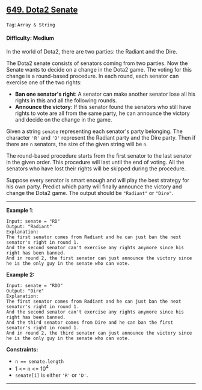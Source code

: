 ## [649. Dota2 Senate](https://leetcode.com/problems/dota2-senate/)

```Tag```: ```Array & String```

#### Difficulty: Medium

In the world of Dota2, there are two parties: the Radiant and the Dire.

The Dota2 senate consists of senators coming from two parties. Now the Senate wants to decide on a change in the Dota2 game. The voting for this change is a round-based procedure. In each round, each senator can exercise one of the two rights:

- __Ban one senator's right__: A senator can make another senator lose all his rights in this and all the following rounds.
- __Announce the victory__: If this senator found the senators who still have rights to vote are all from the same party, he can announce the victory and decide on the change in the game.

Given a string ```senate``` representing each senator's party belonging. The character ```'R'``` and ```'D'``` represent the Radiant party and the Dire party. Then if there are ```n``` senators, the size of the given string will be ```n```.

The round-based procedure starts from the first senator to the last senator in the given order. This procedure will last until the end of voting. All the senators who have lost their rights will be skipped during the procedure.

Suppose every senator is smart enough and will play the best strategy for his own party. Predict which party will finally announce the victory and change the Dota2 game. The output should be ```"Radiant"``` or ```"Dire"```.

---

__Example 1__:
```
Input: senate = "RD"
Output: "Radiant"
Explanation: 
The first senator comes from Radiant and he can just ban the next senator's right in round 1. 
And the second senator can't exercise any rights anymore since his right has been banned. 
And in round 2, the first senator can just announce the victory since he is the only guy in the senate who can vote.
```

__Example 2:__
```
Input: senate = "RDD"
Output: "Dire"
Explanation: 
The first senator comes from Radiant and he can just ban the next senator's right in round 1. 
And the second senator can't exercise any rights anymore since his right has been banned. 
And the third senator comes from Dire and he can ban the first senator's right in round 1. 
And in round 2, the third senator can just announce the victory since he is the only guy in the senate who can vote.
```

__Constraints:__

- ```n == senate.length```
- 1 <= n <= 10<sup>4</sup>
- ```senate[i]``` is either ```'R'``` or ```'D'```.

---

